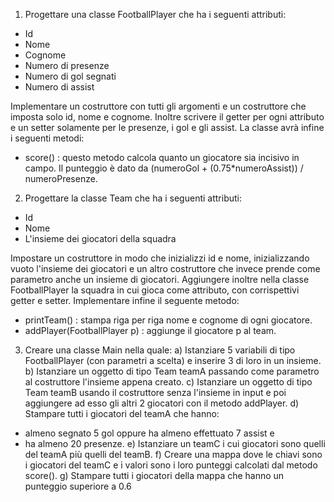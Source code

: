 1) Progettare una classe FootballPlayer che ha i seguenti attributi:

- Id
- Nome
- Cognome
- Numero di presenze
- Numero di gol segnati
- Numero di assist

Implementare un costruttore con tutti gli argomenti e un costruttore
che imposta solo id, nome e cognome. Inoltre scrivere il getter per
ogni attributo e un setter solamente per le presenze, i gol e gli assist.
La classe avrà infine i seguenti metodi:

- score() : questo metodo calcola quanto un giocatore sia incisivo in campo.
  Il punteggio è dato da (numeroGol + (0.75*numeroAssist)) / numeroPresenze.

2) Progettare la classe Team che ha i seguenti attributi:

- Id
- Nome
- L'insieme dei giocatori della squadra

Impostare un costruttore in modo che inizializzi id e nome, inizializzando vuoto
l'insieme dei giocatori e un altro costruttore che invece prende come parametro anche
un insieme di giocatori. Aggiungere inoltre nella classe FootballPlayer la squadra in
cui gioca come attributo, con corrispettivi getter e setter.
Implementare infine il seguente metodo:

- printTeam() : stampa riga per riga nome e cognome di ogni giocatore.
- addPlayer(FootballPlayer p) : aggiunge il giocatore p al team.

3) Creare una classe Main nella quale:
   a) Istanziare 5 variabili di tipo FootballPlayer (con parametri a scelta) e inserire
   3 di loro in un insieme.
   b) Istanziare un oggetto di tipo Team teamA passando come parametro al costruttore l'insieme
   appena creato.
   c) Istanziare un oggetto di tipo Team teamB usando il costruttore senza l'insieme in input e
   poi aggiungere ad esso gli altri 2 giocatori con il metodo addPlayer.
   d) Stampare tutti i giocatori del teamA che hanno:

- almeno segnato 5 gol oppure ha almeno effettuato 7 assist e
- ha almeno 20 presenze.
  e) Istanziare un teamC i cui giocatori sono quelli del teamA più quelli del teamB.
  f) Creare una mappa dove le chiavi sono i giocatori del teamC e i valori sono i loro punteggi
  calcolati dal metodo score().
  g) Stampare tutti i giocatori della mappa che hanno un punteggio superiore a 0.6